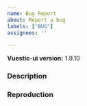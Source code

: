 ```yaml
---
name: Bug Report
about: Report a bug
labels: ["BUG"]
assignees: ''

---
```


**Vuestic-ui version:** 1.9.10

### Description

<!--
  Describe bug here: 
  - What is current behaviour
  - What is expected behaviour
  - Any other useful information
-->

### Reproduction

<!-- 
  Please use playground (https://ui.vuestic.dev/play or codesandbox) or write here steps for reproduction
  ! This will help us handle this issue faster!
 -->
